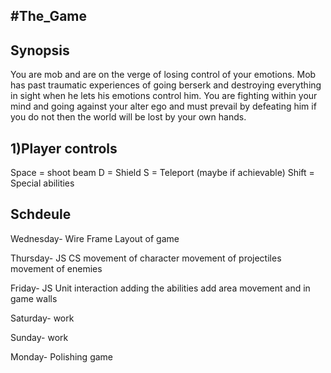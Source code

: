 #The_Game
-------------

Synopsis
--------------

You are mob and are on the verge of losing control of your emotions. 
Mob has past traumatic experiences of going berserk and destroying everything in sight
when he lets his emotions control him.
You are fighting within your mind and going against your alter ego and must prevail 
by defeating him if you do not then the world will be lost by your own hands.




1)Player controls
------------------
Space = shoot beam
D = Shield
S = Teleport (maybe if achievable)
Shift = Special abilities




Schdeule
-------------------
Wednesday-
    Wire Frame
    Layout of game

Thursday-
    JS
    CS
    movement of character
    movement of projectiles
    movement of enemies

Friday-
    JS
    Unit interaction
    adding the abilities
    add area movement and in game walls

Saturday-
    work

Sunday-
    work

Monday-
    Polishing game 

